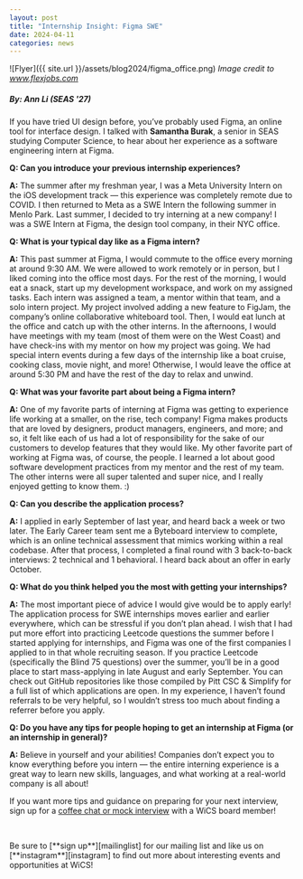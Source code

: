 ```yaml
---
layout: post
title: "Internship Insight: Figma SWE"
date: 2024-04-11
categories: news
---
```


![Flyer]({{ site.url }}/assets/blog2024/figma_office.png)
*Image credit to www.flexjobs.com*

##### By: Ann Li (SEAS '27)

If you have tried UI design before, you’ve probably used Figma, an online tool for interface design. I talked with **Samantha Burak**, a senior in SEAS studying Computer Science, to hear about her experience as a software engineering intern at Figma.

**Q: Can you introduce your previous internship experiences?**

**A:** The summer after my freshman year, I was a Meta University Intern on the iOS development track — this experience was completely remote due to COVID. I then returned to Meta as a SWE Intern the following summer in Menlo Park. Last summer, I decided to try interning at a new company! I was a SWE Intern at Figma, the design tool company, in their NYC office. 

**Q: What is your typical day like as a Figma intern?**

**A:** This past summer at Figma, I would commute to the office every morning at around 9:30 AM. We were allowed to work remotely or in person, but I liked coming into the office most days. For the rest of the morning, I would eat a snack, start up my development workspace, and work on my assigned tasks. Each intern was assigned a team, a mentor within that team, and a solo intern project. My project involved adding a new feature to FigJam, the company’s online collaborative whiteboard tool. Then, I would eat lunch at the office and catch up with the other interns. In the afternoons, I would have meetings with my team (most of them were on the West Coast) and have check-ins with my mentor on how my project was going. We had special intern events during a few days of the internship like a boat cruise, cooking class, movie night, and more! Otherwise, I would leave the office at around 5:30 PM and have the rest of the day to relax and unwind.

**Q: What was your favorite part about being a Figma intern?**

**A:** One of my favorite parts of interning at Figma was getting to experience life working at a smaller, on the rise, tech company! Figma makes products that are loved by designers, product managers, engineers, and more; and so, it felt like each of us had a lot of responsibility for the sake of our customers to develop features that they would like. My other favorite part of working at Figma was, of course, the people. I learned a lot about good software development practices from my mentor and the rest of my team. The other interns were all super talented and super nice, and I really enjoyed getting to know them. :)

**Q: Can you describe the application process?**

**A:** I applied in early September of last year, and heard back a week or two later. The Early Career team sent me a Byteboard interview to complete, which is an online technical assessment that mimics working within a real codebase. After that process, I completed a final round with 3 back-to-back interviews: 2 technical and 1 behavioral. I heard back about an offer in early October.

**Q: What do you think helped you the most with getting your internships?**

**A:** The most important piece of advice I would give would be to apply early! The application process for SWE internships moves earlier and earlier everywhere, which can be stressful if you don’t plan ahead. I wish that I had put more effort into practicing Leetcode questions the summer before I started applying for internships, and Figma was one of the first companies I applied to in that whole recruiting season. If you practice Leetcode (specifically the Blind 75 questions) over the summer, you’ll be in a good place to start mass-applying in late August and early September. You can check out GitHub repositories like those compiled by Pitt CSC & Simplify for a full list of which applications are open. In my experience, I haven’t found referrals to be very helpful, so I wouldn’t stress too much about finding a referrer before you apply. 

**Q: Do you have any tips for people hoping to get an internship at Figma (or an internship in general)?**

**A:** Believe in yourself and your abilities! Companies don’t expect you to know everything before you intern — the entire interning experience is a great way to learn new skills, languages, and what working at a real-world company is all about!


If you want more tips and guidance on preparing for your next interview, sign up for a [coffee chat or mock interview](https://cu-wics.appointlet.com/) with a WiCS board member!


<p>&nbsp;</p>
Be sure to [**sign up**][mailinglist] for our mailing list and like us on [**instagram**][instagram] to find out more about interesting events and opportunities at WiCS! 

[mailinglist]: https://listserv.cuit.columbia.edu/scripts/wa.exe?SUBED1=WICS&A=1
[instagram]:https://www.instagram.com/columbiawics/?utm_source=ig_web_button_share_sheet&igshid=OGQ5ZDc2ODk2ZA==